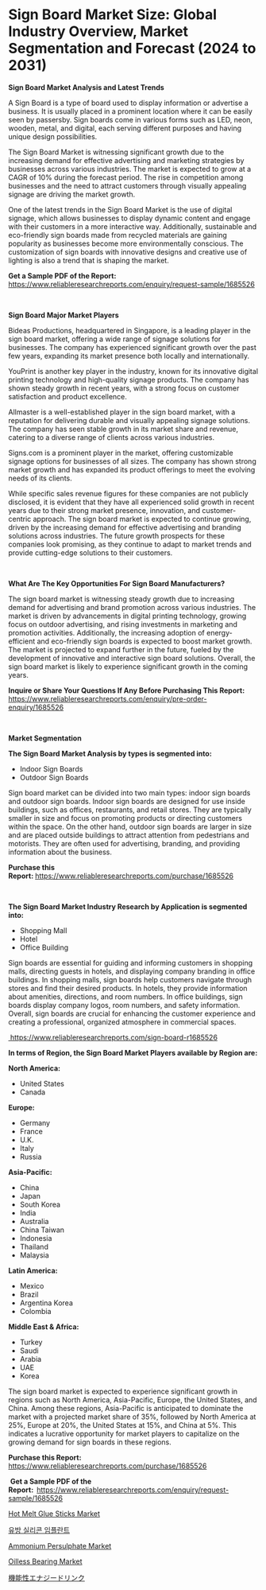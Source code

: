 <p><h1>Sign Board Market Size: Global Industry Overview, Market Segmentation and Forecast (2024 to 2031)</h1></p><p><strong>Sign Board Market Analysis and Latest Trends</strong></p>
<p><p>A Sign Board is a type of board used to display information or advertise a business. It is usually placed in a prominent location where it can be easily seen by passersby. Sign boards come in various forms such as LED, neon, wooden, metal, and digital, each serving different purposes and having unique design possibilities.</p><p>The Sign Board Market is witnessing significant growth due to the increasing demand for effective advertising and marketing strategies by businesses across various industries. The market is expected to grow at a CAGR of 10% during the forecast period. The rise in competition among businesses and the need to attract customers through visually appealing signage are driving the market growth.</p><p>One of the latest trends in the Sign Board Market is the use of digital signage, which allows businesses to display dynamic content and engage with their customers in a more interactive way. Additionally, sustainable and eco-friendly sign boards made from recycled materials are gaining popularity as businesses become more environmentally conscious. The customization of sign boards with innovative designs and creative use of lighting is also a trend that is shaping the market.</p></p>
<p><strong>Get a Sample PDF of the Report:&nbsp;</strong> <a href="https://www.reliableresearchreports.com/enquiry/request-sample/1685526">https://www.reliableresearchreports.com/enquiry/request-sample/1685526</a></p>
<p>&nbsp;</p>
<p><strong>Sign Board Major Market Players</strong></p>
<p><p>Bideas Productions, headquartered in Singapore, is a leading player in the sign board market, offering a wide range of signage solutions for businesses. The company has experienced significant growth over the past few years, expanding its market presence both locally and internationally.</p><p>YouPrint is another key player in the industry, known for its innovative digital printing technology and high-quality signage products. The company has shown steady growth in recent years, with a strong focus on customer satisfaction and product excellence.</p><p>Allmaster is a well-established player in the sign board market, with a reputation for delivering durable and visually appealing signage solutions. The company has seen stable growth in its market share and revenue, catering to a diverse range of clients across various industries.</p><p>Signs.com is a prominent player in the market, offering customizable signage options for businesses of all sizes. The company has shown strong market growth and has expanded its product offerings to meet the evolving needs of its clients.</p><p>While specific sales revenue figures for these companies are not publicly disclosed, it is evident that they have all experienced solid growth in recent years due to their strong market presence, innovation, and customer-centric approach. The sign board market is expected to continue growing, driven by the increasing demand for effective advertising and branding solutions across industries. The future growth prospects for these companies look promising, as they continue to adapt to market trends and provide cutting-edge solutions to their customers.</p></p>
<p>&nbsp;</p>
<p><strong>What Are The Key Opportunities For Sign Board Manufacturers?</strong></p>
<p><p>The sign board market is witnessing steady growth due to increasing demand for advertising and brand promotion across various industries. The market is driven by advancements in digital printing technology, growing focus on outdoor advertising, and rising investments in marketing and promotion activities. Additionally, the increasing adoption of energy-efficient and eco-friendly sign boards is expected to boost market growth. The market is projected to expand further in the future, fueled by the development of innovative and interactive sign board solutions. Overall, the sign board market is likely to experience significant growth in the coming years.</p></p>
<p><strong>Inquire or Share Your Questions If Any Before Purchasing This Report:</strong> <a href="https://www.reliableresearchreports.com/enquiry/pre-order-enquiry/1685526">https://www.reliableresearchreports.com/enquiry/pre-order-enquiry/1685526</a></p>
<p>&nbsp;</p>
<p><strong>Market Segmentation</strong></p>
<p><strong>The Sign Board Market Analysis by types is segmented into:</strong></p>
<p><ul><li>Indoor Sign Boards</li><li>Outdoor Sign Boards</li></ul></p>
<p><p>Sign board market can be divided into two main types: indoor sign boards and outdoor sign boards. Indoor sign boards are designed for use inside buildings, such as offices, restaurants, and retail stores. They are typically smaller in size and focus on promoting products or directing customers within the space. On the other hand, outdoor sign boards are larger in size and are placed outside buildings to attract attention from pedestrians and motorists. They are often used for advertising, branding, and providing information about the business.</p></p>
<p><strong>Purchase this Report:&nbsp;</strong><a href="https://www.reliableresearchreports.com/purchase/1685526">https://www.reliableresearchreports.com/purchase/1685526</a></p>
<p>&nbsp;</p>
<p><strong>The Sign Board Market Industry Research by Application is segmented into:</strong></p>
<p><ul><li>Shopping Mall</li><li>Hotel</li><li>Office Building</li></ul></p>
<p><p>Sign boards are essential for guiding and informing customers in shopping malls, directing guests in hotels, and displaying company branding in office buildings. In shopping malls, sign boards help customers navigate through stores and find their desired products. In hotels, they provide information about amenities, directions, and room numbers. In office buildings, sign boards display company logos, room numbers, and safety information. Overall, sign boards are crucial for enhancing the customer experience and creating a professional, organized atmosphere in commercial spaces.</p></p>
<p><a href="https://www.reliableresearchreports.com/sign-board-r1685526">&nbsp;https://www.reliableresearchreports.com/sign-board-r1685526</a></p>
<p><strong>In terms of Region, the Sign Board Market Players available by Region are:</strong></p>
<p>
    <p> <strong> North America: </strong>
        <ul>
            <li>United States</li>
            <li>Canada</li>
        </ul>
        </p> 
    <p> <strong> Europe: </strong>
        <ul>
            <li>Germany</li>
            <li>France</li>
            <li>U.K.</li>
            <li>Italy</li>
            <li>Russia</li>
        </ul>
        </p> 
    <p> <strong> Asia-Pacific: </strong>
        <ul>
            <li>China</li>
            <li>Japan</li>
            <li>South Korea</li>
            <li>India</li>
            <li>Australia</li>
            <li>China Taiwan</li>
            <li>Indonesia</li>
            <li>Thailand</li>
            <li>Malaysia</li>
        </ul>
        </p> 
    <p> <strong> Latin America: </strong>
        <ul>
            <li>Mexico</li>
            <li>Brazil</li>
            <li>Argentina Korea</li>
            <li>Colombia</li>
        </ul>
        </p> 
    <p> <strong> Middle East & Africa: </strong>
        <ul>
            <li>Turkey</li>
            <li>Saudi</li>
            <li>Arabia</li>
            <li>UAE</li>
            <li>Korea</li>
        </ul>
    </p>
    </p>
<p><p>The sign board market is expected to experience significant growth in regions such as North America, Asia-Pacific, Europe, the United States, and China. Among these regions, Asia-Pacific is anticipated to dominate the market with a projected market share of 35%, followed by North America at 25%, Europe at 20%, the United States at 15%, and China at 5%. This indicates a lucrative opportunity for market players to capitalize on the growing demand for sign boards in these regions.</p></p>
<p><strong>Purchase this Report: </strong><a href="https://www.reliableresearchreports.com/purchase/1685526">https://www.reliableresearchreports.com/purchase/1685526</a></p>
<p>&nbsp;<strong>Get a Sample PDF of the Report:&nbsp;&nbsp;</strong><a href="https://www.reliableresearchreports.com/enquiry/request-sample/1685526">https://www.reliableresearchreports.com/enquiry/request-sample/1685526</a></p>
<p><strong></strong></p>
<p><p><a href="https://issuu.com/reportprime-2/docs/hot-melt-glue-sticks-market-size-2030.pptx">Hot Melt Glue Sticks Market</a></p><p><a href="https://github.com/BrettWeberrt8767765/Market-Research-Report-List-1/blob/main/406260325300.md">유방 실리콘 임플란트</a></p><p><a href="https://issuu.com/reportprime-2/docs/ammonium-persulphate-market-size-2030.pptx">Ammonium Persulphate Market</a></p><p><a href="https://github.com/castoriffic/Market-Research-Report-List-4/blob/main/oilless-bearing-market.md">Oilless Bearing Market</a></p><p><a href="https://github.com/hilmi-2a/Market-Research-Report-List-1/blob/main/481419727728.md">機能性エナジードリンク</a></p></p>